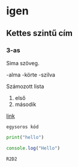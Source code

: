 # igen
## Kettes szintű cím 
### 3-as


Sima szöveg.


-alma
-körte
-szilva


Számozott lista
1. első
2. második

[link](http://acsjszki.hu)


`egysoros kód`

```python
print("hello")
```

```javascript
console.log("Hello")

R2D2